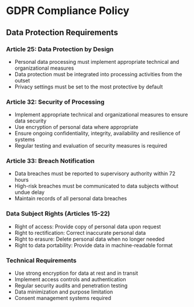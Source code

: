 
# GDPR Compliance Policy

## Data Protection Requirements

### Article 25: Data Protection by Design
- Personal data processing must implement appropriate technical and organizational measures
- Data protection must be integrated into processing activities from the outset
- Privacy settings must be set to the most protective by default

### Article 32: Security of Processing
- Implement appropriate technical and organizational measures to ensure data security
- Use encryption of personal data where appropriate
- Ensure ongoing confidentiality, integrity, availability and resilience of systems
- Regular testing and evaluation of security measures is required

### Article 33: Breach Notification
- Data breaches must be reported to supervisory authority within 72 hours
- High-risk breaches must be communicated to data subjects without undue delay
- Maintain records of all personal data breaches

### Data Subject Rights (Articles 15-22)
- Right of access: Provide copy of personal data upon request
- Right to rectification: Correct inaccurate personal data
- Right to erasure: Delete personal data when no longer needed
- Right to data portability: Provide data in machine-readable format

### Technical Requirements
- Use strong encryption for data at rest and in transit
- Implement access controls and authentication
- Regular security audits and penetration testing
- Data minimization and purpose limitation
- Consent management systems required
    